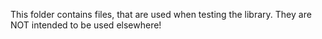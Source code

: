 This folder contains files, that are used when testing the library. They are NOT intended to be used elsewhere!

